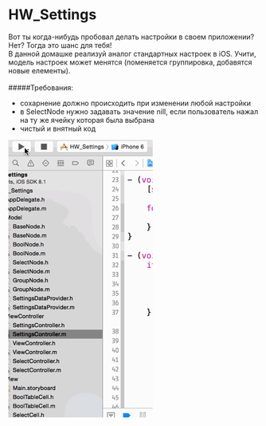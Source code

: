 # HW_Settings

Вот ты когда-нибудь пробовал делать настройки в своем приложении? Нет? Тогда это шанс для тебя! <br>
В данной домашке реализуй аналог стандартных настроек в iOS. Учити, модель настроек может менятся (поменяется группировка, добавятся новые елементы). <br><br>
#####Требования:
- сохарнение должно происходить при изменении любой настройки
- в SelectNode нужно задавать значение nill, если пользователь нажал на ту же ячейку которая была выбрана
- чистый и внятный код

<img src="https://raw.githubusercontent.com/AlexandrGraschenkov/HW_Settings/master/example.gif" alt="Demo"  />
